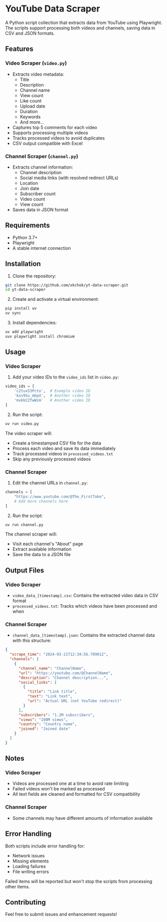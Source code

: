 # YouTube Data Scraper

A Python script collection that extracts data from YouTube using Playwright. The scripts support processing both videos and channels, saving data in CSV and JSON formats.

## Features

### Video Scraper (`video.py`)
- Extracts video metadata:
  - Title
  - Description
  - Channel name
  - View count
  - Like count
  - Upload date
  - Duration
  - Keywords
  - And more...
- Captures top 5 comments for each video
- Supports processing multiple videos
- Tracks processed videos to avoid duplicates
- CSV output compatible with Excel

### Channel Scraper (`channel.py`)
- Extracts channel information:
  - Channel description
  - Social media links (with resolved redirect URLs)
  - Location
  - Join date
  - Subscriber count
  - Video count
  - View count
- Saves data in JSON format

## Requirements

- Python 3.7+
- Playwright
- A stable internet connection

## Installation

1. Clone the repository:
```bash
git clone https://github.com/xkchok/yt-data-scraper.git
cd yt-data-scraper
```

2. Create and activate a virtual environment:
```bash
pip install uv
uv sync
```

3. Install dependencies:
```bash
uv add playwright
uvx playwright install chromium
```

## Usage

### Video Scraper
1. Add your video IDs to the `video_ids` list in `video.py`:
```python
video_ids = [
    'c2tuxS3Pcto',  # Example video ID
    'kxs9Su_mbpU',  # Another video ID
    'mvkbCZfwWzA'   # Another video ID
]
```

2. Run the script:
```bash
uv run video.py
```

The video scraper will:
- Create a timestamped CSV file for the data
- Process each video and save its data immediately
- Track processed videos in `processed_videos.txt`
- Skip any previously processed videos

### Channel Scraper
1. Edit the channel URLs in `channel.py`:
```python
channels = [
    "https://www.youtube.com/@The_FirstTake",
    # Add more channels here
]
```

2. Run the script:
```bash
uv run channel.py
```

The channel scraper will:
- Visit each channel's "About" page
- Extract available information
- Save the data to a JSON file

## Output Files

### Video Scraper
- `video_data_[timestamp].csv`: Contains the extracted video data in CSV format
- `processed_videos.txt`: Tracks which videos have been processed and when

### Channel Scraper
- `channel_data_[timestamp].json`: Contains the extracted channel data with this structure:
```json
{
  "scrape_time": "2024-03-21T12:34:56.789012",
  "channels": [
    {
      "channel_name": "ChannelName",
      "url": "https://youtube.com/@ChannelName",
      "description": "Channel description...",
      "social_links": [
        {
          "title": "Link title",
          "text": "Link text",
          "url": "Actual URL (not YouTube redirect)"
        }
      ],
      "subscribers": "1.2M subscribers",
      "views": "100M views",
      "country": "Country name",
      "joined": "Joined date"
    }
  ]
}
```

## Notes

### Video Scraper
- Videos are processed one at a time to avoid rate limiting
- Failed videos won't be marked as processed
- All text fields are cleaned and formatted for CSV compatibility

### Channel Scraper
- Some channels may have different amounts of information available

## Error Handling

Both scripts include error handling for:
- Network issues
- Missing elements
- Loading failures
- File writing errors

Failed items will be reported but won't stop the scripts from processing other items.

## Contributing

Feel free to submit issues and enhancement requests!
